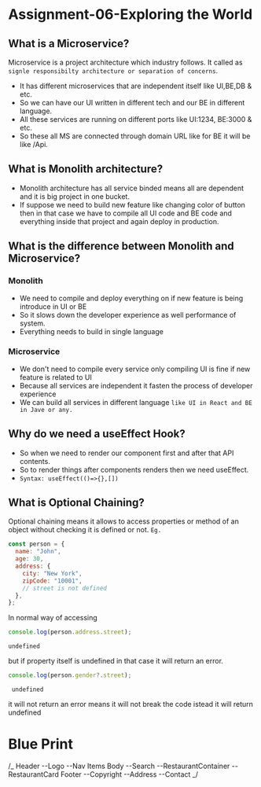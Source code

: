 # Assignment-06-Exploring the World

## What is a Microservice?

Microservice is a project architecture which industry follows. It called as `signle responsibilty architecture or separation of concerns`.

- It has different microservices that are independent itself like UI,BE,DB & etc.
- So we can have our UI written in different tech and our BE in different language.
- All these services are running on different ports like UI:1234, BE:3000 & etc.
- So these all MS are connected through domain URL like for BE it will be like /Api.

## What is Monolith architecture?

- Monolith architecture has all service binded means all are dependent and it is big project in one bucket.
- If suppose we need to build new feature like changing color of button then in that case we have to compile all UI code and BE code and everything inside that project and again deploy in production.

## What is the difference between Monolith and Microservice?

### Monolith

- We need to compile and deploy everything on if new feature is being introduce in UI or BE
- So it slows down the developer experience as well performance of system.
- Everything needs to build in single language

### Microservice

- We don't need to compile every service only compiling UI is fine if new feature is related to UI
- Because all services are independent it fasten the process of developer experience
- We can build all services in different language `like UI in React and BE in Jave or any.`

## Why do we need a useEffect Hook?

- So when we need to render our component first and after that API contents.
- So to render things after components renders then we need useEffect.
- `Syntax: useEffect(()=>{},[])`

## What is Optional Chaining?

Optional chaining means it allows to access properties or method of an object without checking it is defined or not.
`Eg.`

```javascript
const person = {
  name: "John",
  age: 30,
  address: {
    city: "New York",
    zipCode: "10001",
    // street is not defined
  },
};
```

In normal way of accessing

```javascript
console.log(person.address.street);
```

```output
undefined
```

but if property itself is undefined in that case it will return an error.

```javascript
console.log(person.gender?.street);
```

```output
 undefined
```

it will not return an error means it will not break the code istead it will return undefined

# Blue Print

/_
Header
--Logo
--Nav Items
Body
--Search
--RestaurantContainer
--RestaurantCard
Footer
--Copyright
--Address
--Contact
_/
